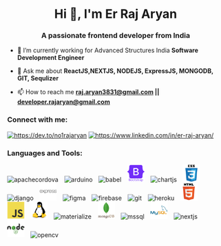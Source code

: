 <h1 align="center">Hi 👋, I'm Er Raj Aryan</h1>
<h3 align="center">A passionate frontend developer from India</h3>

- 🔭 I’m currently working for Advanced Structures India **Software Development Engineer**

- 💬 Ask me about **ReactJS,NEXTJS, NODEJS, ExpressJS, MONGODB, GIT, Sequlizer**

- 📫 How to reach me **raj.aryan3831@gmail.com || developer.rajaryan@gmail.com**

<h3 align="left">Connect with me:</h3>
<p align="left">
<a href="https://dev.to/no1rajaryan" target="blank"><img align="center" src="https://raw.githubusercontent.com/rahuldkjain/github-profile-readme-generator/master/src/images/icons/Social/devto.svg" alt="https://dev.to/no1rajaryan" height="30" width="40" /></a>
<a href="https://www.linkedin.com/in/er-raj-aryan/" target="blank"><img align="center" src="https://raw.githubusercontent.com/rahuldkjain/github-profile-readme-generator/master/src/images/icons/Social/linked-in-alt.svg" alt="https://www.linkedin.com/in/er-raj-aryan/" height="30" width="40" /></a>
</p>

<h3 align="left">Languages and Tools:</h3>
<p align="left">
    <a href="https://cordova.apache.org/" target="_blank" rel="noreferrer" style="text-decoration: none; text-transform: none;">
        <img src="https://www.vectorlogo.zone/logos/apache_cordova/apache_cordova-icon.svg" alt="apachecordova" width="40" height="40" style="margin-right: 10px; border-bottom: none;"/>
    </a>
    <a href="https://www.arduino.cc/" target="_blank" rel="noreferrer" style="text-decoration: none; text-transform: none;">
        <img src="https://cdn.worldvectorlogo.com/logos/arduino-1.svg" alt="arduino" width="40" height="40" style="margin-right: 10px; border-bottom: none;"/>
    </a>
    <a href="https://babeljs.io/" target="_blank" rel="noreferrer" style="text-decoration: none; text-transform: none;">
        <img src="https://www.vectorlogo.zone/logos/babeljs/babeljs-icon.svg" alt="babel" width="40" height="40" style="margin-right: 10px; border-bottom: none;"/>
    </a>
    <a href="https://getbootstrap.com" target="_blank" rel="noreferrer" style="text-decoration: none; text-transform: none;">
        <img src="https://raw.githubusercontent.com/devicons/devicon/master/icons/bootstrap/bootstrap-plain-wordmark.svg" alt="bootstrap" width="40" height="40" style="margin-right: 10px; border-bottom: none;"/>
    </a>
    <a href="https://www.chartjs.org" target="_blank" rel="noreferrer" style="text-decoration: none; text-transform: none;">
        <img src="https://www.chartjs.org/media/logo-title.svg" alt="chartjs" width="40" height="40" style="margin-right: 10px; border-bottom: none;"/>
    </a>
    <a href="https://www.w3schools.com/css/" target="_blank" rel="noreferrer" style="text-decoration: none; text-transform: none;">
        <img src="https://raw.githubusercontent.com/devicons/devicon/master/icons/css3/css3-original-wordmark.svg" alt="css3" width="40" height="40" style="margin-right: 10px; border-bottom: none;"/>
    </a>
    <a href="https://www.djangoproject.com/" target="_blank" rel="noreferrer" style="text-decoration: none; text-transform: none;">
        <img src="https://cdn.worldvectorlogo.com/logos/django.svg" alt="django" width="40" height="40" style="margin-right: 10px; border-bottom: none;"/>
    </a>
    <a href="https://expressjs.com" target="_blank" rel="noreferrer" style="text-decoration: none; text-transform: none;">
        <img src="https://raw.githubusercontent.com/devicons/devicon/master/icons/express/express-original-wordmark.svg" alt="express" width="40" height="40" style="margin-right: 10px; border-bottom: none;"/>
    </a>
    <a href="https://www.figma.com/" target="_blank" rel="noreferrer" style="text-decoration: none; text-transform: none;">
        <img src="https://www.vectorlogo.zone/logos/figma/figma-icon.svg" alt="figma" width="40" height="40" style="margin-right: 10px; border-bottom: none;"/>
    </a>
    <a href="https://firebase.google.com/" target="_blank" rel="noreferrer" style="text-decoration: none; text-transform: none;">
        <img src="https://www.vectorlogo.zone/logos/firebase/firebase-icon.svg" alt="firebase" width="40" height="40" style="margin-right: 10px; border-bottom: none;"/>
    </a>
    <a href="https://git-scm.com/" target="_blank" rel="noreferrer" style="text-decoration: none; text-transform: none;">
        <img src="https://www.vectorlogo.zone/logos/git-scm/git-scm-icon.svg" alt="git" width="40" height="40" style="margin-right: 10px; border-bottom: none;"/>
    </a>
    <a href="https://heroku.com" target="_blank" rel="noreferrer" style="text-decoration: none; text-transform: none;">
        <img src="https://www.vectorlogo.zone/logos/heroku/heroku-icon.svg" alt="heroku" width="40" height="40" style="margin-right: 10px; border-bottom: none;"/>
    </a>
    <a href="https://www.w3.org/html/" target="_blank" rel="noreferrer" style="text-decoration: none; text-transform: none;">
        <img src="https://raw.githubusercontent.com/devicons/devicon/master/icons/html5/html5-original-wordmark.svg" alt="html5" width="40" height="40" style="margin-right: 10px; border-bottom: none;"/>
    </a>
    <a href="https://developer.mozilla.org/en-US/docs/Web/JavaScript" target="_blank" rel="noreferrer" style="text-decoration: none; text-transform: none;">
        <img src="https://raw.githubusercontent.com/devicons/devicon/master/icons/javascript/javascript-original.svg" alt="javascript" width="40" height="40" style="margin-right: 10px; border-bottom: none;"/>
    </a>
    <a href="https://www.linux.org/" target="_blank" rel="noreferrer" style="text-decoration: none; text-transform: none;">
        <img src="https://raw.githubusercontent.com/devicons/devicon/master/icons/linux/linux-original.svg" alt="linux" width="40" height="40" style="margin-right: 10px; border-bottom: none;"/>
    </a>
    <a href="https://materializecss.com/" target="_blank" rel="noreferrer" style="text-decoration: none; text-transform: none;">
        <img src="https://raw.githubusercontent.com/prplx/svg-logos/5585531d45d294869c4eaab4d7cf2e9c167710a9/svg/materialize.svg" alt="materialize" width="40" height="40" style="margin-right: 10px; border-bottom: none;"/>
    </a>
    <a href="https://www.mongodb.com/" target="_blank" rel="noreferrer" style="text-decoration: none; text-transform: none;">
        <img src="https://raw.githubusercontent.com/devicons/devicon/master/icons/mongodb/mongodb-original-wordmark.svg" alt="mongodb" width="40" height="40" style="margin-right: 10px; border-bottom: none;"/>
    </a>
    <a href="https://www.microsoft.com/en-us/sql-server" target="_blank" rel="noreferrer" style="text-decoration: none; text-transform: none;">
        <img src="https://www.svgrepo.com/show/303229/microsoft-sql-server-logo.svg" alt="mssql" width="40" height="40" style="margin-right: 10px; border-bottom: none;"/>
    </a>
    <a href="https://www.mysql.com/" target="_blank" rel="noreferrer" style="text-decoration: none; text-transform: none;">
        <img src="https://raw.githubusercontent.com/devicons/devicon/master/icons/mysql/mysql-original-wordmark.svg" alt="mysql" width="40" height="40" style="margin-right: 10px; border-bottom: none;"/>
    </a>
    <a href="https://nextjs.org/" target="_blank" rel="noreferrer" style="text-decoration: none; text-transform: none;">
        <img src="https://cdn.worldvectorlogo.com/logos/nextjs-2.svg" alt="nextjs" width="40" height="40" style="margin-right: 10px; border-bottom: none;"/>
    </a>
    <a href="https://nodejs.org" target="_blank" rel="noreferrer" style="text-decoration: none; text-transform: none;">
        <img src="https://raw.githubusercontent.com/devicons/devicon/master/icons/nodejs/nodejs-original-wordmark.svg" alt="nodejs" width="40" height="40" style="margin-right: 10px; border-bottom: none;"/>
    </a>
    <a href="https://opencv.org/" target="_blank" rel="noreferrer" style="text-decoration: none; text-transform: none;">
        <img src="https://www.vectorlogo.zone/logos/opencv/opencv-icon.svg" alt="opencv" width="40" height="40" style="margin-right: 10px; border-bottom: none;"/>
    </a>

